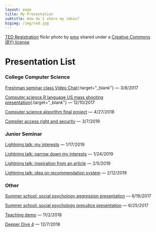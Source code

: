 ```yaml
---
layout: page
title: My Presentation
subtitle: How do I share my ideas?
bigimg: /img/ted.jpg
---
```


<a title="TED Registration" href="https://flickr.com/photos/pmo/413424395">TED Registration</a> flickr photo by <a href="https://flickr.com/people/pmo">pmo</a> shared under a <a href="https://creativecommons.org/licenses/by/2.0/">Creative Commons (BY) license</a>

# Presentation List

### College Computer Science

[Freshman seminar class Video Chat](presentations/videoChat_2017.html){:target="_blank"} &mdash; 3/8/2017

[Computer science R language US mass shooting presentation](us_mass_shooting.html){:target="_blank"} &mdash; 12/10/2017

[Computer science algorithm final project](presentations/cs250.html) &mdash; 4/27/2018

[Compiler access right and security](presentations/compiler_safty.html) &mdash; 3/7/2019

### Junior Seminar

[Lightning talk: my interests](presentations/cs_interests.html) &mdash; 1/17/2019

[Lightning talk: narrow down my interests](presentations/interests_narrow.html) &mdash; 1/24/2019

[Lightning talk: inspiration from an article](presentations/article_research.html) &mdash; 2/5/2019

[Lightning talk: idea on recommendation system](presentations/topN.html) &mdash; 2/12/2019

### Other

[Summer school: social psychology aggression presentation](presentations/Aggression_2017_Summer.html) &mdash; 6/19/2017

[Summer school: social psychology prejudice presentation](presentations/Prejudice_2017_Summer.html) &mdash; 6/25/2017

[Teaching demo](presentations/edu_teaching_demo.html) &mdash; 11/2/2018

[Deeper Dive 4](presentations/edu_cross_compare.html) &mdash; 12/7/2018
